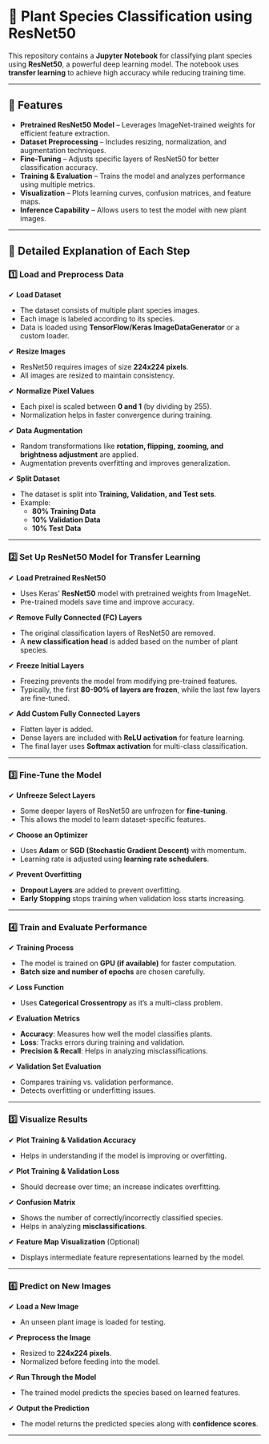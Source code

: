 # 🌿 Plant Species Classification using ResNet50  

This repository contains a **Jupyter Notebook** for classifying plant species using **ResNet50**, a powerful deep learning model. The notebook uses **transfer learning** to achieve high accuracy while reducing training time.

---

## 📌 Features  

- **Pretrained ResNet50 Model** – Leverages ImageNet-trained weights for efficient feature extraction.  
- **Dataset Preprocessing** – Includes resizing, normalization, and augmentation techniques.  
- **Fine-Tuning** – Adjusts specific layers of ResNet50 for better classification accuracy.  
- **Training & Evaluation** – Trains the model and analyzes performance using multiple metrics.  
- **Visualization** – Plots learning curves, confusion matrices, and feature maps.  
- **Inference Capability** – Allows users to test the model with new plant images.  

---

## 📜 Detailed Explanation of Each Step  

### 1️⃣ Load and Preprocess Data  

✔ **Load Dataset**  
   - The dataset consists of multiple plant species images.  
   - Each image is labeled according to its species.  
   - Data is loaded using **TensorFlow/Keras ImageDataGenerator** or a custom loader.  

✔ **Resize Images**  
   - ResNet50 requires images of size **224x224 pixels**.  
   - All images are resized to maintain consistency.  

✔ **Normalize Pixel Values**  
   - Each pixel is scaled between **0 and 1** (by dividing by 255).  
   - Normalization helps in faster convergence during training.  

✔ **Data Augmentation**  
   - Random transformations like **rotation, flipping, zooming, and brightness adjustment** are applied.  
   - Augmentation prevents overfitting and improves generalization.  

✔ **Split Dataset**  
   - The dataset is split into **Training, Validation, and Test sets**.  
   - Example:  
     - **80% Training Data**  
     - **10% Validation Data**  
     - **10% Test Data**  

---

### 2️⃣ Set Up ResNet50 Model for Transfer Learning  

✔ **Load Pretrained ResNet50**  
   - Uses Keras' **ResNet50** model with pretrained weights from ImageNet.  
   - Pre-trained models save time and improve accuracy.  

✔ **Remove Fully Connected (FC) Layers**  
   - The original classification layers of ResNet50 are removed.  
   - A **new classification head** is added based on the number of plant species.  

✔ **Freeze Initial Layers**  
   - Freezing prevents the model from modifying pre-trained features.  
   - Typically, the first **80-90% of layers are frozen**, while the last few layers are fine-tuned.  

✔ **Add Custom Fully Connected Layers**  
   - Flatten layer is added.  
   - Dense layers are included with **ReLU activation** for feature learning.  
   - The final layer uses **Softmax activation** for multi-class classification.  

---

### 3️⃣ Fine-Tune the Model  

✔ **Unfreeze Select Layers**  
   - Some deeper layers of ResNet50 are unfrozen for **fine-tuning**.  
   - This allows the model to learn dataset-specific features.  

✔ **Choose an Optimizer**  
   - Uses **Adam** or **SGD (Stochastic Gradient Descent)** with momentum.  
   - Learning rate is adjusted using **learning rate schedulers**.  

✔ **Prevent Overfitting**  
   - **Dropout Layers** are added to prevent overfitting.  
   - **Early Stopping** stops training when validation loss starts increasing.  

---

### 4️⃣ Train and Evaluate Performance  

✔ **Training Process**  
   - The model is trained on **GPU (if available)** for faster computation.  
   - **Batch size and number of epochs** are chosen carefully.  

✔ **Loss Function**  
   - Uses **Categorical Crossentropy** as it’s a multi-class problem.  

✔ **Evaluation Metrics**  
   - **Accuracy**: Measures how well the model classifies plants.  
   - **Loss**: Tracks errors during training and validation.  
   - **Precision & Recall**: Helps in analyzing misclassifications.  

✔ **Validation Set Evaluation**  
   - Compares training vs. validation performance.  
   - Detects overfitting or underfitting issues.  

---

### 5️⃣ Visualize Results  

✔ **Plot Training & Validation Accuracy**  
   - Helps in understanding if the model is improving or overfitting.  

✔ **Plot Training & Validation Loss**  
   - Should decrease over time; an increase indicates overfitting.  

✔ **Confusion Matrix**  
   - Shows the number of correctly/incorrectly classified species.  
   - Helps in analyzing **misclassifications**.  

✔ **Feature Map Visualization** (Optional)  
   - Displays intermediate feature representations learned by the model.  

---

### 6️⃣ Predict on New Images  

✔ **Load a New Image**  
   - An unseen plant image is loaded for testing.  

✔ **Preprocess the Image**  
   - Resized to **224x224 pixels**.  
   - Normalized before feeding into the model.  

✔ **Run Through the Model**  
   - The trained model predicts the species based on learned features.  

✔ **Output the Prediction**  
   - The model returns the predicted species along with **confidence scores**.  

---
